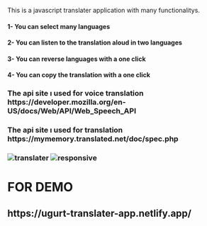 This is a javascript translater application with many functionalitys.

<h4>1- You can select many languages</h4>
<h4>2- You can listen to the translation aloud in two languages</h4>
<h4>3- You can reverse languages with a one click</h4>
<h4>4- You can copy the translation with a one click </h4>

<h3>The api site ı used for voice translation https://developer.mozilla.org/en-US/docs/Web/API/Web_Speech_API<h3>
<h3>The api site ı used for translation https://mymemory.translated.net/doc/spec.php<h3>

![translater](https://user-images.githubusercontent.com/96912858/195801865-a46e14c5-396c-4d92-aeb5-43c84e9cbc65.png)
![responsive](https://user-images.githubusercontent.com/96912858/195801871-840c8a87-d07b-4ad2-b34a-ce52cd3d1983.png)


<h1>FOR DEMO</h1>
<h2>https://ugurt-translater-app.netlify.app/</h2>
